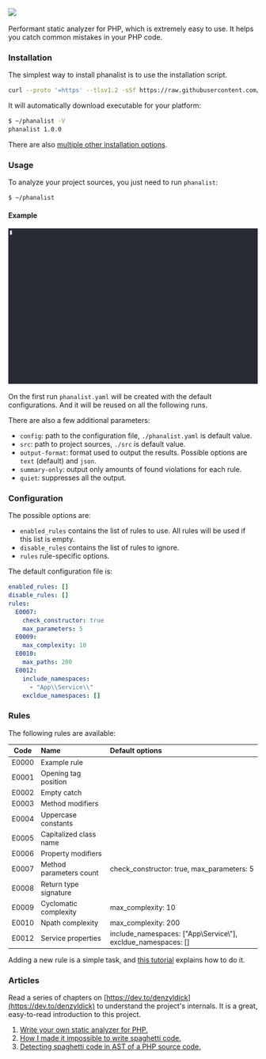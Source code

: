 <img src="https://raw.githubusercontent.com/denzyldick/phanalist/main/docs/branding/banner-cropped.png"/>

Performant static analyzer for PHP, which is extremely easy to use. It helps you catch common mistakes in your PHP code.


### Installation

The simplest way to install phanalist is to use the installation script.

```bash
curl --proto '=https' --tlsv1.2 -sSf https://raw.githubusercontent.com/denzyldick/phanalist/main/bin/init.sh | sh
```

It will automatically download executable for your platform:
```bash
$ ~/phanalist -V
phanalist 1.0.0
```

There are also [multiple other installation options](./docs/installation.md).

### Usage

To analyze your project sources, you just need to run `phanalist`:
```
$ ~/phanalist
```
#### Example
![Example](docs/branding/example.gif)

On the first run `phanalist.yaml` will be created with the default configurations. And it will be reused on all the following runs.

There are also a few additional parameters:
- `config`: path to the configuration file, `./phanalist.yaml` is default value.
- `src`: path to project sources, `./src` is default value.
- `output-format`: format used to output the results. Possible options are `text` (default) and `json`.
- `summary-only`: output only amounts of found violations for each rule.
- `quiet`: suppresses all the output.


### Configuration

The possible options are:
- `enabled_rules` contains the list of rules to use. All rules will be used if this list is empty.
- `disable_rules` contains the list of rules to ignore.
- `rules` rule-specific options.

The default configuration file is:
```yaml
enabled_rules: []
disable_rules: []
rules:
  E0007:
    check_constructor: true
    max_parameters: 5
  E0009:
    max_complexity: 10
  E0010:
    max_paths: 200
  E0012: 
    include_namespaces: 
      - "App\\Service\\"
    excldue_namespaces: []
```

### Rules

The following rules are available:

| Code  | Name                     | Default options                                                |
|:-----:|:-------------------------|:---------------------------------------------------------------|
| E0000 | Example rule             |                                                                |
| E0001 | Opening tag position     |                                                                |
| E0002 | Empty catch              |                                                                |
| E0003 | Method modifiers         |                                                                |
| E0004 | Uppercase constants      |                                                                |
| E0005 | Capitalized class name   |                                                                |
| E0006 | Property modifiers       |                                                                |
| E0007 | Method parameters count  | check_constructor: true, max_parameters: 5                     |
| E0008 | Return type signature    |                                                                |
| E0009 | Cyclomatic complexity    | max_complexity: 10                                             |
| E0010 | Npath complexity         | max_complexity: 200                         |
| E0012 | Service properties       | include_namespaces: ["App\\Service\\"], excldue_namespaces: [] |

Adding a new rule is a simple task, and [this tutorial](./docs/adding_new_rule.md) explains how to do it.


### Articles

Read a series of chapters on [https://dev.to/denzyldick](https://dev.to/denzyldick) to understand the project's internals. It 
is a great, easy-to-read introduction to this project. 

1. [Write your own static analyzer for PHP.](https://dev.to/denzyldick/the-beginning-of-my-php-static-analyzer-in-rust-5bp8)
2. [How I made it impossible to write spaghetti code.](https://dev.to/denzyldick/how-i-made-it-impossible-to-write-spaghetti-code-dg4)
3. [Detecting spaghetti code in AST of a PHP source code.](https://dev.to/denzyldick/traversing-an-ast-of-php-source-code-2kee)


